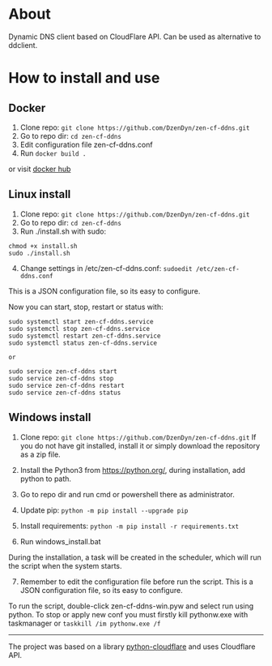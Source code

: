 # About
Dynamic DNS client based on CloudFlare API.
Can be used as alternative to ddclient.
# How to install and use
## Docker
1. Clone repo: `git clone https://github.com/DzenDyn/zen-cf-ddns.git`
2. Go to repo dir: `cd zen-cf-ddns`
3. Edit configuration file zen-cf-ddns.conf
4. Run `docker build .`

or visit [docker hub](https://hub.docker.com/repository/docker/dzendyn/zen-cf-ddns "docker hub")  

## Linux install
1. Clone repo: `git clone https://github.com/DzenDyn/zen-cf-ddns.git`
2. Go to repo dir: `cd zen-cf-ddns`
3. Run ./install.sh with sudo:

```
chmod +x install.sh
sudo ./install.sh
```

4. Change settings in /etc/zen-cf-ddns.conf: `sudoedit /etc/zen-cf-ddns.conf `

This is a JSON configuration file, so its easy to configure.

Now you can start, stop, restart or status with:
```
sudo systemctl start zen-cf-ddns.service
sudo systemctl stop zen-cf-ddns.service
sudo systemctl restart zen-cf-ddns.service
sudo systemctl status zen-cf-ddns.service

or

sudo service zen-cf-ddns start
sudo service zen-cf-ddns stop
sudo service zen-cf-ddns restart
sudo service zen-cf-ddns status

```

## Windows install
1. Clone repo: `git clone https://github.com/DzenDyn/zen-cf-ddns.git`
If you do not have git installed, install it or simply download the repository as a zip file.

2. Install the Python3 from https://python.org/, during installation, add python to path.

3. Go to repo dir and run cmd or powershell there as administrator.

4. Update pip: `python -m pip install --upgrade pip`

5. Install requirements: `python -m pip install -r requirements.txt`

6. Run windows_install.bat

During the installation, a task will be created in the scheduler, which will run the script when the system starts.

7. Remember to edit the configuration file before run the script.
This is a JSON configuration file, so its easy to configure.


To run the script, double-click zen-cf-ddns-win.pyw and select run using python.
To stop or apply new conf you must firstly kill pythonw.exe with taskmanager or `taskkill /im pythonw.exe /f`

---
The project was based on a library [python-cloudflare](https://github.com/cloudflare/python-cloudflare "python-cloudflare") and uses Cloudflare API.
